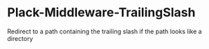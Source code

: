 Plack-Middleware-TrailingSlash
==============================

Redirect to a path containing the trailing slash if the path looks like a directory